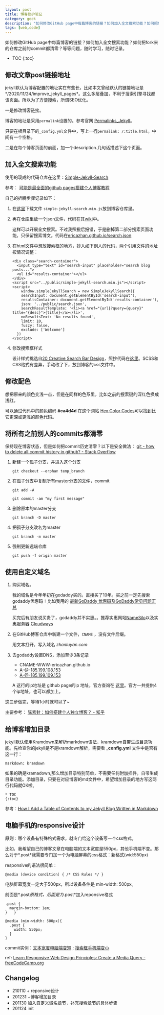 ```yaml
---
layout: post
title: 博客修护笔记
category: geek
description: "如何修改GitHub page中每篇博客的链接？如何加入全文搜索功能？如何把fork来的仓库之前的commit都清零？"
tags: [web,code]
---
```


如何修改GitHub page中每篇博客的链接？如何加入全文搜索功能？如何把fork来的仓库之前的commit都清零？等等问题，随时学习，随时记录。

* TOC
{:toc}

## 修改文章post链接地址

jekyll默认为博客配置的地址实在有些长，比如本文曾经默认的链接地址是*/2020/11/24/improve_jekyll_pages*。这么多层叠加，不利于搜索引擎寻找都该页面。所以为了方便搜索，所谓SEO优化。

一是修改博客链接。

博客的地址是采用`permalink`设置的。参考官网 [Permalinks_Jekyll](https://jekyllrb.com/docs/permalinks/)。

只要在根目录下的`_config.yml`文件中，写上一行`permalink: /:title.html`。中间有一个空格。

二是在每个博客页面的前面，加一个description.几句话描述下这个页面。

## 加入全文搜索功能

使用的现成的代码仓库在这里：[Simple-Jekyll-Search](https://github.com/christian-fei/Simple-Jekyll-Search)

参考： [可能是最全面的github pages搭建个人博客教程](https://lemonchann.github.io/create_blog_with_github_pages/)

自己的折腾步骤记录如下：

1. 在[这里](https://github.com/christian-fei/Simple-Jekyll-Search/tree/master/example/js)下载文件 `simple-jekyll-search.min.js`放到博客仓库里。

2. 再在仓库里放一个json文件，代码在其[wiki](https://github.com/christian-fei/Simple-Jekyll-Search/wiki#enabling-full-text-search)中。

   这样可以开展全文搜索。不过我照搬后报错，于是删掉第二部分搜索页面功能，只保留搜索博文。代码在[ericazhan.github.io/search.json](https://github.com/ericazhan/ericazhan.github.io/blob/master/public/search.json)

3. 在html文件中想放搜索框的地方，抄入如下别人的代码，两个引用文件的地址按情况调整：

    ```
    <div class="search-container">
      <input type="text" id="search-input" placeholder="search blog posts...">
      <ul id="results-container"></ul>
    </div>
    <script src="../public/simple-jekyll-search.min.js"></script>
    <script>
        window.simpleJekyllSearch = new SimpleJekyllSearch({
        searchInput: document.getElementById('search-input'),
        resultsContainer: document.getElementById('results-container'),
        json: '../public/search.json',
        searchResultTemplate: '<li><a href="{url}?query={query}" title="{desc}">{title}</a></li>',
        noResultsText: 'No results found',
        limit: 10,
        fuzzy: false,
        exclude: ['Welcome']
      })
    </script>
    ```

4. 修改搜索框样式

   设计样式挑选自[20 Creative Search Bar Design](https://www.mockplus.com/blog/post/search-bar-design)，照抄代码在[这里](https://codepen.io/AlbertFeynman/pen/BPvzWZ)。SCSS和CSS格式有差异，手动改了下，放到博客的css文件中。

## 修改配色

想把原来的颜色变浅一点，但是在同样的色系里，比如之前的搜索键的深红色换成浅红。

可以通过代码中的颜色编码 **#ca4d4d** 在这个网站 [Hex Color Codes](https://color-hex.org/color/ca4d4d)可以找到比它更深或更浅的颜色代码。

## 将所有之前别人的commits都清零

保持现在博客状态，但是如何把commit历史清零？以下是安全做法：
[git - how to delete all commit history in github? - Stack Overflow](https://stackoverflow.com/questions/13716658/how-to-delete-all-commit-history-in-github)

1. 新建一个孤子分支，并进入这个分支

    `git checkout --orphan temp_branch`

2. 在孤子分支中复制所有master分支的文件，commit

    `git add -A`

    `git commit -am "my first message"`

3. 删除原本的master分支

    `git branch -D master`

4. 把孤子分支改名为master

    `git branch -m master`

5. 强制更新远端仓库

    `git push -f origin master`

## 使用自定义域名

1. 购买域名。

   我的域名是今年年初在godaddy买的。直接买了10年。买之前一定先搜索 godaddy优惠码！比如我用的 [最新GoDaddy 优惠码及GoDaddy常见问题汇总](https://www.laozuo.org/godaddy-youhuima)

   买完后有朋友说买贵了，godaddy并不实惠。。推荐实惠网站[NameSilo](https://www.namesilo.com/)以及实惠服务器 [Cloudways](https://www.cloudways.com/en/) 

2. 在GitHub博客仓库中新建一个文件，`CNAME` ，没有文件后缀。

   用文本打开，写入域名 *zhanluyan.com*

3. 去godaddy设置DNS，添加至少3条记录

   - CNAME-WWW-ericazhan.github.io
   - A-@-185.199.108.153
   - A-@-185.199.109.153

   A 这行的ip地址是 github page的ip 地址。官方查询在 [这里](https://docs.github.com/en/free-pro-team@latest/github/working-with-github-pages/managing-a-custom-domain-for-your-github-pages-site)。官方一共提供4个ip地址，也可以都加上。

这三步做完，等待1小时就可以了~ 

主要参考： [陈素封：如何搭建个人独立博客？ - 知乎](https://www.zhihu.com/question/20463581/answer/25478916)

## 给博客增加目录

jekyll默认使用Kramdown来解析markdown语法，kramdown自带生成目录功能。先检查你的jekyll是不是kramdown解析，需要看 **_config.yml** 文件中是否有这一行：

```
markdown: kramdown
```


如果的确是kramadown,那么增加目录特别简单，不需要任何附加插件，自带生成目录功能。添加目录，只要在对应博客的md文件中，希望增加目录的地方写这两行代码就OK啦。

```
* TOC
{:toc}
```


参考：[How I Add a Table of Contents to my Jekyll Blog Written in Markdown](http://www.seanbuscay.com/blog/jekyll-toc-markdown/)

## 电脑手机的responsive设计

原则：哪个设备有特殊格式需求，就专门给这个设备写一个css格式。

比如，我希望自己的博客文章在电脑端的文本宽度是550px，其他手机端不变。那么对于*.post*我需要专门加一个为电脑屏幕的css格式：新格式(wid:550px)

responsive的语法很简单：

`@media (device condition) { /* CSS Rules */ }`

电脑屏幕宽度一定大于500px，所以设备条件是 min-width: 500px。

前面是*.post*原格式，后面是为*.post*加入reponsive格式

```
.post {
  margin-bottom: 1em;
}	}

@media (min-width: 500px){
  .post {
    width: 550px;
  }
}
```

commit实例：[文本宽度电脑端变短](https://github.com/ericazhan/ericazhan.github.io/commit/26567f34a3c3e2b75ccbbc0fc7e3b64b8bbcab10) ;  [搜索框手机端变小](https://github.com/ericazhan/ericazhan.github.io/commit/385b1630549d8020ba80c2f53150210adbc39d99)

ref:  [Learn Responsive Web Design Principles: Create a Media Query - freeCodeCamp.org](https://www.freecodecamp.org/learn/responsive-web-design/responsive-web-design-principles/create-a-media-query)

## Changelog

- 210110 + reponsive设计
- 201231 +博客增加目录
- 201130 加入自定义域名章节，补充搜索章节的具体步骤
- 201124 init